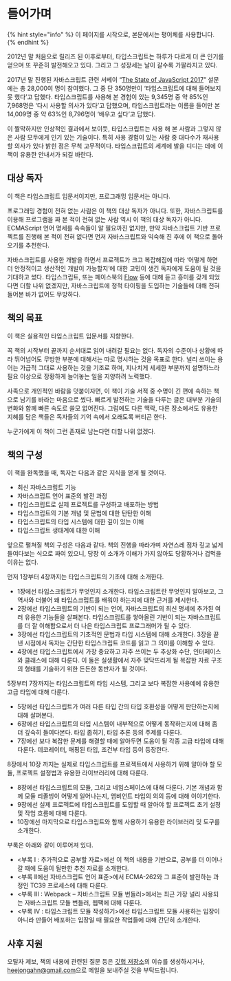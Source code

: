 # 들어가며

{% hint style="info" %}
이 페이지를 시작으로, 본문에서는 평어체를 사용합니다.
{% endhint %}

2012년 말 처음으로 릴리즈 된 이후로부터, 타입스크립트는 하루가 다르게 더 큰 인기를 얻으며 또 꾸준히 발전해오고 있다. 그리고 그 성장세는 날이 갈수록 가팔라지고 있다.

2017년 말 진행된 자바스크립트 관련 서베이 “[The State of JavaScript 2017](https://stateofjs.com/)” 설문에는 총 28,000여 명이 참여했다. 그 중 단 350명만이 ‘타입스크립트에 대해 들어보지 못 했다’고 답했다. 타입스크립트를 사용해 본 경험이 있는 9,345명 중 약 85%인 7,968명은 ‘다시 사용할 의사가 있다’고 답했으며, 타입스크립트라는 이름을 들어만 본 14,009명 중 약 63%인 8,796명이 ‘배우고 싶다’고 답했다.

이 짤막하지만 인상적인 결과에서 보이듯, 타입스크립트는 사용 해 본 사람과 그렇지 않은 사람 모두에게 인기 있는 기술이다. 특히 사용 경험이 있는 사람 중 대다수가 재사용할 의사가 있다 밝힌 점은 무척 고무적이다. 타입스크립트의 세계에 발을 디디는 데에 이 책이 유용한 안내서가 되길 바란다.

## 대상 독자 

이 책은 타입스크립트 입문서이지만, 프로그래밍 입문서는 아니다. 

프로그래밍 경험이 전혀 없는 사람은 이 책의 대상 독자가 아니다. 또한, 자바스크립트를 이용해 프로그램을 짜 본 적이 전혀 없는 사람 역시 이 책의 대상 독자가 아니다. ECMAScript 언어 명세를 속속들이 알 필요까진 없지만, 만약 자바스크립트 기반 프로젝트를 진행해 본 적이 전혀 없다면 먼저 자바스크립트와 익숙해 진 후에 이 책으로 돌아오기를 추천한다.

자바스크립트를 사용한 개발을 하면서 프로젝트가 크고 복잡해짐에 따라 ‘어떻게 하면 더 안정적이고 생산적인 개발이 가능할지’에 대한 고민이 생긴 독자에게 도움이 될 것을 기대하고 썼다. 타입스크립트, 또는 페이스북의 [Flow](https://flow.org/) 등에 대해 듣고 흥미를 갖게 되었다면 더할 나위 없겠지만, 자바스크립트에 정적 타이핑을 도입하는 기술들에 대해 전혀 들어본 바가 없어도 무방하다.

## 책의 목표

이 책은 실용적인 타입스크립트 입문서를 지향한다. 

꼭 책의 시작부터 끝까지 순서대로 읽어 내려갈 필요는 없다. 독자의 수준이나 상황에 따라 뛰어넘어도 무방한 부분에 대해서는 따로 명시하는 것을 목표로 한다. 널리 쓰이는 용어는 가급적 그대로 사용하는 것을 기조로 하며, 지나치게 세세한 부분까지 설명하느라 필요 이상으로 장황하게 늘어놓는 일을 지양하려 노력했다. 

사족으로 개인적인 바람을 덧붙이자면, 이 책이 기술 서적 중 수명이 긴 편에 속하는 책으로 남기를 바라는 마음으로 썼다. 빠르게 발전하는 기술을 다루는 글은 대부분 기술의 변화와 함께 빠른 속도로 쓸모 없어진다. 그럼에도 다른 맥락, 다른 장소에서도 유용한 지혜를 담은 책들은 독자들의 기억 속에서 오래도록 버티곤 한다.

누군가에게 이 책이 그런 존재로 남는다면 더할 나위 없겠다.

## 책의 구성

이 책을 완독했을 때, 독자는 다음과 같은 지식을 얻게 될 것이다.

* 최신 자바스크립트 기능
* 자바스크립트 언어 표준의 발전 과정
* 타입스크립트로 실제 프로젝트를 구성하고 배포하는 방법
* 타입스크립트의 기본 개념 및 문법에 대한 탄탄한 이해
* 타입스크립트의 타입 시스템에 대한 깊이 있는 이해
* 타입스크립트 생태계에 대한 이해

앞으로 펼쳐질 책의 구성은 다음과 같다. 책의 진행을 따라가며 자연스레 점차 깊고 넓게 들여다보는 식으로 짜여 있으니, 당장 이 소개가 이해가 가지 않아도 당황하거나 겁먹을 이유는 없다. 

먼저 1장부터 4장까지는 타입스크립트의 기초에 대해 소개한다.

* 1장에선 타입스크립트가 무엇인지 소개한다. 타입스크립트란 무엇인지 알아보고, 그 역사와 더불어 왜 타입스크립트를 배워야 하는지에 대한 근거를 제시한다.
* 2장에선 타입스크립트의 기반이 되는 언어, 자바스크립트의 최신 명세에 추가된 여러 유용한 기능들을 살펴본다. 타입스크립트를 쌓아올린 기반이 되는 자바스크립트를 더 잘 이해함으로서 더 나은 타입스크립트 프로그래머가 될 수 있다.
* 3장에선 타입스크립트의 기초적인 문법과 타입 시스템에 대해 소개한다. 3장을 끝낸 시점에서 독자는 간단한 타입스크립트 코드를 읽고 그 의미를 이해할 수 있다.
* 4장에선 타입스크립트에서 가장 중요하고 자주 쓰이는 두 추상화 수단, 인터페이스와 클래스에 대해 다룬다. 이 둘은 실생활에서 자주 맞닥뜨리게 될 복잡한 자료 구조의 형태를 기술하기 위한 든든한 동반자가 될 것이다.

5장부터 7장까지는 타입스크립트의 타입 시스템, 그리고 보다 복잡한 사용예에 유용한 고급 타입에 대해 다룬다.

* 5장에선 타입스크립트가 여러 다른 타입 간의 타입 호환성을 어떻게 판단하는지에 대해 살펴본다.
* 6장에선 타입스크립트의 타입 시스템이 내부적으로 어떻게 동작하는지에 대해 좀 더 깊숙히 들여다본다. 타입 좁히기, 타입 추론 등의 주제를 다룬다.
* 7장에선 보다 복잡한 문제를 해결할 때에 알아두면 도움이 될 각종 고급 타입에 대해 다룬다. 데코레이터, 매핑된 타입, 조건부 타입 등이 등장한다.

8장에서 10장 까지는 실제로 타입스크립트를 프로젝트에서 사용하기 위해 알아야 할 모듈, 프로젝트 설정법과 유용한 라이브러리에 대해 다룬다.

* 8장에선 타입스크립트의 모듈, 그리고 네임스페이스에 대해 다룬다. 기본 개념과 함께 모듈 리졸빙이 어떻게 일어나는지, 앰비언트 타입의 의의 등에 대해 이야기한다.
* 9장에선 실제 프로젝트에 타입스크립트를 도입할 때 알아야 할 프로젝트 초기 설정 및 작업 흐름에 대해 다룬다.
* 10장에선 마지막으로 타입스크립트와 함께 사용하기 유용한 라이브러리 및 도구를 소개한다.

부록은 아래와 같이 이루어져 있다.

* &lt;부록 I : 추가적으로 공부할 자료&gt;에선 이 책의 내용을 기반으로, 공부를 더 이어나갈 때에 도움이 될만한 추천 자료를 소개한다.
* &lt;부록 II에선 자바스크립트 언어 표준&gt;에서 ECMA-262와 그 표준이 발전하는 과정인 TC39 프로세스에 대해 다룬다.
* &lt;부록 III : Webpack – 자바스크립트 모듈 번들러&gt;에서는 최근 가장 널리 사용되는 자바스크립트 모듈 번들러, 웹팩에 대해 다룬다.
* &lt;부록 IV : 타입스크립트 모듈 작성하기&gt;에선 타입스크립트 모듈 사용하는 입장이 아니라 만들어 배포하는 입장일 때 필요한 작업들에 대해 간단히 소개한다.

## 사후 지원

오탈자 제보, 책의 내용에 관련된 질문 등은 [깃헙 저장소](https://github.com/heejongahn/ts-for-jsdev)의 이슈를 생성하시거나, [heejongahn@gmail.com](mailto:heejongahn@gmail.com)으로 메일을 보내주실 것을 부탁드립니다.


